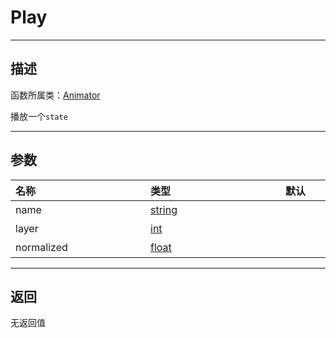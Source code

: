 # Play
-----------------------------------------------------------------------------------------
## 描述

函数所属类：[Animator](/Api/Class/Animation/SandboxAnimator.md)

播放一个`state`

-----------------------------------------------------------------------------------------
## 参数

|<div style="width:200px">**名称**</div>|<div style="width:200px">**类型**</div>|<div style="width:200px">**默认**</div>|<div style="width:345px">**描述**</div>|
|:--------------------|:--------------------|:--------------------|:--------------------|
|name|[string](/Api/DataType/String.md)||`state`名字|
|layer|[int](/Api/DataType/Int.md)||`state`所属的`layer`层级|
|normalized|[float](/Api/DataType/Float.md)||速度|

-----------------------------------------------------------------------------------------
## 返回

无返回值